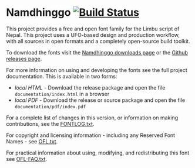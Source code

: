 # Namdhinggo [![Build Status](https://build.palaso.org/app/rest/builds/buildType:Fonts_Namdhinggo/statusIcon)](http://build.palaso.org/viewType.html?buildTypeId=Fonts_Namdhinggo&guest=1)

This project provides a free and open font family for the Limbu script of Nepal.
This project uses a UFO-based design and production workflow, with all sources in open formats and a completely open-source build toolkit.

To download the fonts visit the [Namdhinggo downloads page](https://software.sil.org/namdhinggo/#downloads) or the [Github releases page](https://github.com/silnrsi/font-namdhinggo/releases).

For more information on using and developing the fonts see the full project documentation. This is available in two forms:

- *local HTML* - Download the release package and open the file `documentation/index.html` in a browser
- *local PDF* - Download the release or source package and open the file `documentation/pdf/index.pdf`

For a complete list of changes in this version, or information on making contributions, see the [FONTLOG.txt](FONTLOG.txt).

For copyright and licensing information - including any Reserved Font Names - see [OFL.txt](OFL.txt).

For practical information about using, modifying, and redistributing this font see [OFL-FAQ.txt](OFL-FAQ.txt).


